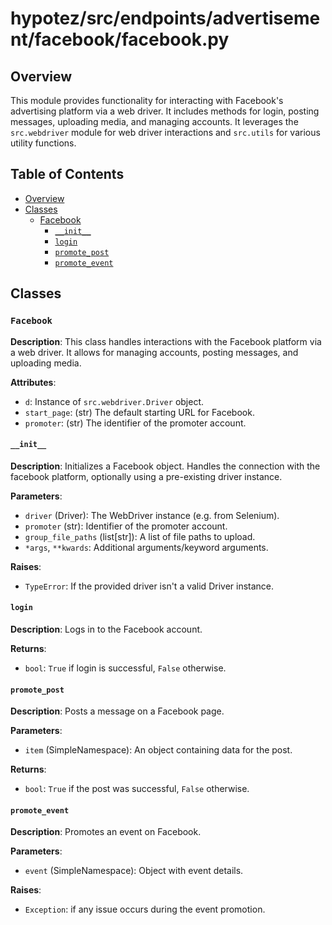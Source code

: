 # hypotez/src/endpoints/advertisement/facebook/facebook.py

## Overview

This module provides functionality for interacting with Facebook's advertising platform via a web driver. It includes methods for login, posting messages, uploading media, and managing accounts.  It leverages the `src.webdriver` module for web driver interactions and `src.utils` for various utility functions.

## Table of Contents

* [Overview](#overview)
* [Classes](#classes)
    * [Facebook](#facebook)
        * [`__init__`](#__init__)
        * [`login`](#login)
        * [`promote_post`](#promote_post)
        * [`promote_event`](#promote_event)


## Classes

### `Facebook`

**Description**: This class handles interactions with the Facebook platform via a web driver.  It allows for managing accounts, posting messages, and uploading media.

**Attributes**:

* `d`: Instance of `src.webdriver.Driver` object.
* `start_page`: (str) The default starting URL for Facebook.
* `promoter`: (str) The identifier of the promoter account.


#### `__init__`

**Description**: Initializes a Facebook object.  Handles the connection with the facebook platform, optionally using a pre-existing driver instance.

**Parameters**:
* `driver` (Driver): The WebDriver instance (e.g. from Selenium).
* `promoter` (str):  Identifier of the promoter account.
* `group_file_paths` (list[str]): A list of file paths to upload.
* `*args`, `**kwards`: Additional arguments/keyword arguments.


**Raises**:
 * `TypeError`: If the provided driver isn't a valid Driver instance.



#### `login`

**Description**: Logs in to the Facebook account.


**Returns**:
* `bool`: `True` if login is successful, `False` otherwise.


#### `promote_post`

**Description**: Posts a message on a Facebook page.

**Parameters**:
* `item` (SimpleNamespace): An object containing data for the post.


**Returns**:
* `bool`: `True` if the post was successful, `False` otherwise.


#### `promote_event`

**Description**:  Promotes an event on Facebook.

**Parameters**:
* `event` (SimpleNamespace): Object with event details.


**Raises**:
* `Exception`: if any issue occurs during the event promotion.